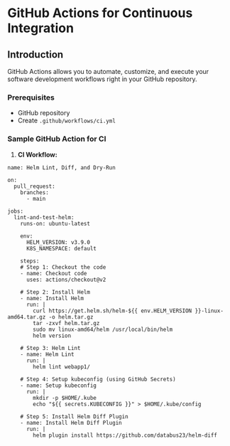 # GitHub Actions for Continuous Integration

## Introduction

GitHub Actions allows you to automate, customize, and execute your software development workflows right in your GitHub repository.

### Prerequisites
- GitHub repository
- Create `.github/workflows/ci.yml`


### Sample GitHub Action for CI

1. **CI Workflow:**
```
name: Helm Lint, Diff, and Dry-Run

on:
  pull_request:
    branches:
      - main

jobs:
  lint-and-test-helm:
    runs-on: ubuntu-latest

    env:
      HELM_VERSION: v3.9.0
      K8S_NAMESPACE: default

    steps:
    # Step 1: Checkout the code
    - name: Checkout code
      uses: actions/checkout@v2

    # Step 2: Install Helm
    - name: Install Helm
      run: |
        curl https://get.helm.sh/helm-${{ env.HELM_VERSION }}-linux-amd64.tar.gz -o helm.tar.gz
        tar -zxvf helm.tar.gz
        sudo mv linux-amd64/helm /usr/local/bin/helm
        helm version

    # Step 3: Helm Lint
    - name: Helm Lint
      run: |
        helm lint webapp1/

    # Step 4: Setup kubeconfig (using GitHub Secrets)
    - name: Setup kubeconfig
      run: |
        mkdir -p $HOME/.kube
        echo "${{ secrets.KUBECONFIG }}" > $HOME/.kube/config

    # Step 5: Install Helm Diff Plugin
    - name: Install Helm Diff Plugin
      run: |
        helm plugin install https://github.com/databus23/helm-diff
```
